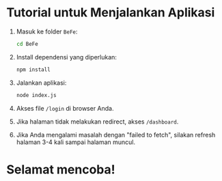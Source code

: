 # Tutorial untuk Menjalankan Aplikasi

1. Masuk ke folder `BeFe`:
   ```bash
   cd BeFe
   ```

2. Install dependensi yang diperlukan:
   ```bash
   npm install
   ```

3. Jalankan aplikasi:
   ```bash
   node index.js
   ```

4. Akses file `/login` di browser Anda.

5. Jika halaman tidak melakukan redirect, akses `/dashboard`.

6. Jika Anda mengalami masalah dengan "failed to fetch", silakan refresh halaman 3-4 kali sampai halaman muncul.
   
# Selamat mencoba!
